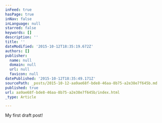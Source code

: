 ```yaml
---
inFeed: true
hasPage: true
inNav: false
inLanguage: null
starred: false
keywords: []
description: ''
title: ''
dateModified: '2015-10-12T18:35:19.672Z'
authors: []
publisher:
  name: null
  domain: null
  url: null
  favicon: null
datePublished: '2015-10-12T18:35:49.171Z'
sourcePath: _posts/2015-10-12-aa9ae68f-bde8-46aa-8b75-a2e38e7f645b.md
published: true
url: aa9ae68f-bde8-46aa-8b75-a2e38e7f645b/index.html
_type: Article

---
```

My first draft post!